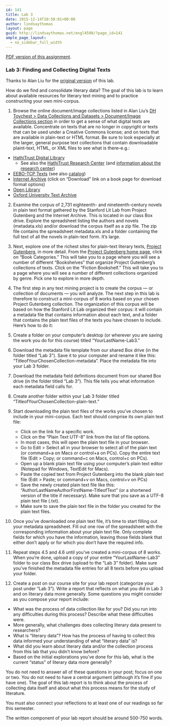 ```yaml
---
id: 141
title: Lab 3
date: 2015-12-14T10:50:01+00:00
author: lindsaythomas
layout: page
guid: http://lindsaythomas.net/engl4590/?page_id=141
ample_page_layout:
  - no_sidebar_full_width
---
```

<a href="http://lindsaythomas.net/engl4590/wp-content/uploads/sites/10/2015/12/Lab-3-Metadata-Field-Definitions.pdf" rel="">PDF version of this assignment</a>.

### **Lab 3: Finding and Collecting Digital Texts**

Thanks to Alan Liu for the <a href="http://english197s2015.pbworks.com/w/page/93936740/Practicum%20Assignments#practicum3" target="_blank">original version</a> of this lab.

How do we find and consolidate literary data? The goal of this lab is to learn about available resources for literary text mining and to practice constructing your own mini-corpus.

1. Browse the online document/image collections listed in Alan Liu&#8217;s <a href="http://dhresourcesforprojectbuilding.pbworks.com/w/page/69244469/Data%20Collections%20and%20Datasets" target="_blank">DH Toychest > Data Collections and Datasets > Document/Image Collections section</a> in order to get a sense of what digital texts are available. Concentrate on texts that are no longer in copyright or texts that can be used under a Creative Commons license; and on texts that are available in plain-text or HTML format. Be sure to look especially at the larger, general purpose text collections that contain downloadable plaint-text, HTML, or XML files to see what is there&#8211;e.g.:

  * <a href="https://www.hathitrust.org/" target="_blank">HathiTrust Digital Library</a> 
      * See also the <a href="https://sharc.hathitrust.org/" target="_blank">HathiTrust Research Center</a> (and <a href="https://www.hathitrust.org/htrc" target="_blank">information about the research center</a>)
  * <a href="https://github.com/textcreationpartnership" target="_blank">EEBO-TCP Texts</a> (see also <a href="http://www.ota.ox.ac.uk/tcp/" target="_blank">catalog</a>)
  * <a href="https://archive.org/" target="_blank">Internet Archive</a> (click on &#8220;Download&#8221; link on a book page for download format options)
  * <a href="https://openlibrary.org/" target="_blank">Open Library</a>
  * <a href="http://ota.ahds.ac.uk/catalogue/index.html" target="_blank">Oxford University Text Archive</a>

2. Examine the corpus of 2,731 eighteenth- and nineteenth-century novels in plain text format gathered by the Stanford Lit Lab from Project Gutenberg and the Internet Archive. This is located in our class Box drive. Explore the spreadsheet listing the authors and novels (metadata.xls) and/or download the corpus itself as a zip file. The zip file contains the spreadsheet metadata.xls and a folder containing the full text of all the novels in plain-text form. It&#8217;s large.

3. Next, explore one of the richest sites for plain-text literary texts, <a href="http://www.gutenberg.org/wiki/Main_Page" target="_blank">Project Gutenberg</a>, in more detail. From the <a href="http://www.gutenberg.org/wiki/Main_Page" target="_blank">Project Gutenberg home page</a>, click on &#8220;Book Categories.&#8221; This will take you to a page where you will see a number of different &#8220;Bookshelves&#8221; that organize Project Gutenberg&#8217;s collections of texts. Click on the &#8220;Fiction Bookshelf.&#8221; This will take you to a page where you will see a number of different collections organized by genre. Pick one to explore in more depth.

4. The first step in any text mining project is to create the corpus &#8212; or collection of documents &#8212; you will analyze. The next step in this lab is therefore to construct a mini-corpus of 8 works based on your chosen Project Gutenberg collection. The organization of this corpus will be based on how the Stanford Lit Lab organized their corpus: it will contain a metadata file that contains information about each text, and a folder that contains the plain text files of the texts you have chosen to include. Here&#8217;s how to do it:

  1. Create a folder on your computer&#8217;s desktop (or wherever you are saving the work you do for this course) titled &#8220;YourLastName-Lab3.&#8221;
  2. Download the metadata file template from our shared Box drive (in the folder titled &#8220;Lab 3&#8221;). Save it to your computer and rename it like this: &#8220;TitleofYourChosenCollection-metadata&#8221;. Place the metadata file into your Lab 3 folder.
  3. Download the metadata field definitions document from our shared Box drive (in the folder titled &#8220;Lab 3&#8221;). This file tells you what information each metadata field calls for.
  4. Create another folder within your Lab 3 folder titled &#8220;TitleofYourChosenCollection-plain-text.&#8221;
  5. Start downloading the plain text files of the works you&#8217;ve chosen to include in your mini-corpus. Each text should comprise its own plain text file: 
      * Click on the link for a specific work.
      * Click on the &#8220;Plain Text UTF-8&#8221; link from the list of file options.
      * In most cases, this will open the plain text file in your browser.
      * Go to Edit > Select all in your browser to select all of the plain text (or command+a on Macs or control+a on PCs). Copy the entire text file (Edit > Copy; or command+c on Macs, control+c on PCs).
      * Open up a blank plain text file using your computer&#8217;s plain text editor (Notepad for Windows, TextEdit for Macs).
      * Paste the copied text from Project Gutenberg into the blank plain text file (Edit > Paste; or command+v on Macs, control+v on PCs)
      * Save the newly created plain text file like this: &#8220;AuthorLastNameAuthorFirstName-TitleofText&#8221; (or a shortened version of the title if necessary). Make sure that you save as a UTF-8 plain text file (.txt).
      * Make sure to save the plain text file in the folder you created for the plain text files.
  6. Once you&#8217;ve downloaded one plain text file, it&#8217;s time to start filling out your metadata spreadsheet. Fill out one row of the spreadsheet with the corresponding information about your plain text file. Only complete fields for which you have the information, leaving those fields blank that either don&#8217;t apply or for which you don&#8217;t have the required info.
  7. Repeat steps 4.5 and 4.6 until you&#8217;ve created a mini-corpus of 8 works. When you&#8217;re done, upload a copy of your entire &#8220;YourLastName-Lab3&#8221; folder to our class Box drive (upload to the &#8220;Lab 3&#8221; folder). Make sure you&#8217;ve finished the metadata file entries for all 8 texts before you upload your folder.

5. Create a post on our course site for your lab report (categorize your post under &#8220;Lab 3&#8221;). Write a report that reflects on what you did in Lab 3 and on literary data more generally. Some questions you might consider as you compose your report include:

  * What was the process of data collection like for you? Did you run into any difficulties during this process? Describe what these difficulties were.
  * More generally, what challenges does collecting literary data present to researchers?
  * What is &#8220;literary data&#8221;? How has the process of having to collect this data informed your understanding of what &#8220;literary data&#8221; is?
  * What did you learn about literary data and/or the collection process from this lab that you didn&#8217;t know before?
  * Based on the initial explorations you&#8217;ve done for this lab, what is the current &#8220;status&#8221; of literary data more generally?

You do not need to answer all of these questions in your post; focus on one or two. You do not need to have a central argument (although it’s fine if you have one). The goal of this lab report is to think about the process of collecting data itself and about what this process means for the study of literature.

You must also connect your reflections to at least one of our readings so far this semester.

The written component of your lab report should be around 500-750 words.